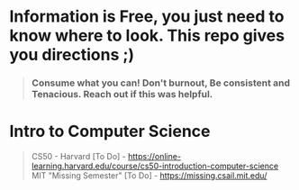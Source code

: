 # Information is Free, you just need to know where to look. This repo gives you directions ;)
>### Consume what you can! Don't burnout, Be consistent and Tenacious. Reach out if this was helpful.

# Intro to Computer Science
> CS50 - Harvard [To Do] - https://online-learning.harvard.edu/course/cs50-introduction-computer-science
> MIT "Missing Semester" [To Do] - https://missing.csail.mit.edu/

